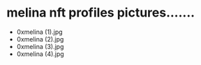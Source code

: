 # melina nft profiles pictures.......
- 0xmelina (1).jpg
- 0xmelina (2).jpg
- 0xmelina (3).jpg
- 0xmelina (4).jpg
